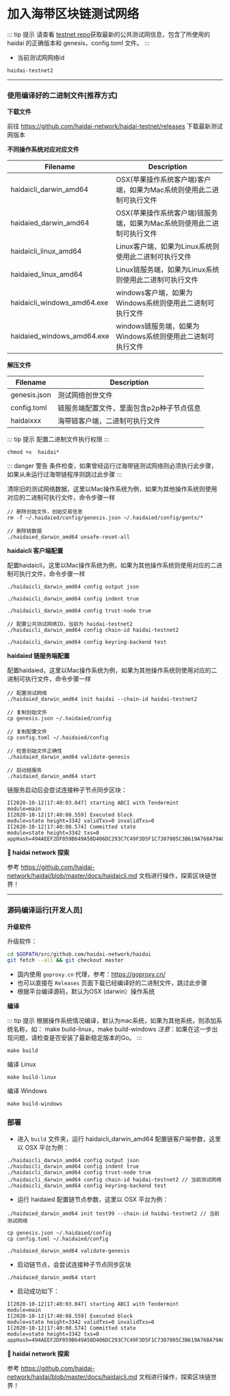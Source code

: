 # 加入海带区块链测试网络

::: tip 提示
请查看 [testnet repo](https://github.com/haidai-network/haidai-testnet)获取最新的公共测试网信息，包含了所使用的 haidai 的正确版本和 genesis，config.toml 文件。
:::

- 当前测试网网络id

```
haidai-testnet2
```

--- 

### 使用编译好的二进制文件[推荐方式]

**下载文件**

前往 <https://github.com/haidai-network/haidai-testnet/releases> 下载最新测试网版本

**不同操作系统对应对应文件**

| Filename  | Description                                     |
| --------- | ----------------------------------------------- |
| haidaicli_darwin_amd64    | OSX(苹果操作系统客户端)客户端，如果为Mac系统则使用此二进制可执行文件 |
| haidaied_darwin_amd64    | OSX(苹果操作系统客户端)链服务端，如果为Mac系统则使用此二进制可执行文件 |
| haidaicli_linux_amd64   | Linux客户端，如果为Linux系统则使用此二进制可执行文件 |
| haidaied_linux_amd64    | Linux链服务端，如果为Linux系统则使用此二进制可执行文件 |
| haidaicli_windows_amd64.exe    | windows客户端，如果为Windows系统则使用此二进制可执行文件 |
| haidaied_windows_amd64.exe    | windows链服务端，如果为Windows系统则使用此二进制可执行文件 |


**解压文件**

| Filename  | Description                                     |
| --------- | ----------------------------------------------- |
| genesis.json   | 测试网络创世文件 |
| config.toml    | 链服务端配置文件，里面包含p2p种子节点信息 |
| haidaixxx   | 海带链客户端，二进制可执行文件 |

::: tip 提示
配置二进制文件执行权限
:::

```
chmod +x  haidai*

```

::: danger 警告
条件检查，如果曾经运行过海带链测试网络则必须执行此步骤，如果从未运行过海带链程序则跳过此步骤
:::


清除旧的测试网络数据，这里以Mac操作系统为例，如果为其他操作系统则使用对应的二进制可执行文件，命令步骤一样

```
// 删除创始文件，创始交易信息
rm -f ~/.haidaied/config/genesis.json ~/.haidaied/config/gentx/*

// 删除链数据
./haidaied_darwin_amd64 unsafe-reset-all

```

**haidaicli 客户端配置**

配置haidaicli，这里以Mac操作系统为例，如果为其他操作系统则使用对应的二进制可执行文件，命令步骤一样

```
./haidaicli_darwin_amd64 config output json

./haidaicli_darwin_amd64 config indent true

./haidaicli_darwin_amd64 config trust-node true

// 配置公共测试网络ID，当前为 haidai-testnet2
./haidaicli_darwin_amd64 config chain-id haidai-testnet2

./haidaicli_darwin_amd64 config keyring-backend test

```

**haidaied 链服务端配置**

配置haidaied，这里以Mac操作系统为例，如果为其他操作系统则使用对应的二进制可执行文件，命令步骤一样

```
// 配置测试网络
./haidaied_darwin_amd64 init haidai --chain-id haidai-testnet2

// 复制创始文件
cp genesis.json ~/.haidaied/config

// 复制配置文件
cp config.toml ~/.haidaied/config

// 检查创始文件正确性
./haidaied_darwin_amd64 validate-genesis

// 启动链服务
./haidaied_darwin_amd64 start

```

链服务启动后会尝试连接种子节点同步区块：

```
I[2020-10-12|17:40:03.047] starting ABCI with Tendermint                module=main 
I[2020-10-12|17:40:08.559] Executed block                               module=state height=3342 validTxs=0 invalidTxs=0
I[2020-10-12|17:40:08.574] Committed state                              module=state height=3342 txs=0 appHash=494AEEF2DF059B649A58D406DC293C7C49F3D5F1C7307805C3B619A768A79A8C
```

**🚀 haidai network 探索**

参考 <https://github.com/haidai-network/haidai/blob/master/docs/haidaicli.md> 文档进行操作，探索区块链世界！


---

### 源码编译运行[开发人员]

**升级软件**

升级软件：

```bash
cd $GOPATH/src/github.com/haidai-network/haidai
git fetch --all && git checkout master
```

- 国内使用 `goproxy.cn` 代理，参考：https://goproxy.cn/
- 也可以直接在 `Releases` 页面下载已经编译好的二进制文件，跳过此步骤
- 根据平台编译源码，默认为OSX (darwin）操作系统

**编译**

::: tip 提示
 根据操作系统情况编译，默认为mac系统，如果为其他系统，则添加系统名称，如：
 make build-linux，make build-windows
*注意*：如果在这一步出现问题，请检查是否安装了最新稳定版本的Go。
:::

```
make build
```

编译 Linux

```
make build-linux
```

编译 Windows

```
make build-windows
```

### 部署

- 进入 `build` 文件夹，运行 haidaicli_darwin_amd64 配置链客户端参数，这里以 OSX 平台为例：

```
./haidaicli_darwin_amd64 config output json
./haidaicli_darwin_amd64 config indent true
./haidaicli_darwin_amd64 config trust-node true
./haidaicli_darwin_amd64 config chain-id haidai-testnet2 // 当前测试网络
./haidaicli_darwin_amd64 config keyring-backend test

```

- 运行 haidaied 配置链节点参数，这里以 OSX 平台为例：

```
./haidaied_darwin_amd64 init test99 --chain-id haidai-testnet2 // 当前测试网络

cp genesis.json ~/.haidaied/config
cp config.toml ~/.haidaied/config

./haidaied_darwin_amd64 validate-genesis
```

- 启动链节点，会尝试连接种子节点同步区块

```
./haidaied_darwin_amd64 start
```

- 启动成功如下：

```
I[2020-10-12|17:40:03.047] starting ABCI with Tendermint                module=main 
I[2020-10-12|17:40:08.559] Executed block                               module=state height=3342 validTxs=0 invalidTxs=0
I[2020-10-12|17:40:08.574] Committed state                              module=state height=3342 txs=0 appHash=494AEEF2DF059B649A58D406DC293C7C49F3D5F1C7307805C3B619A768A79A8C
```

**🚀 haidai network 探索**

参考 <https://github.com/haidai-network/haidai/blob/master/docs/haidaicli.md> 文档进行操作，探索区块链世界！